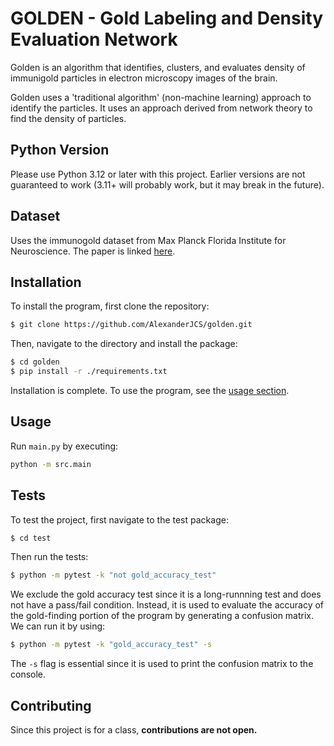 # GOLDEN - Gold Labeling and Density Evaluation Network
Golden is an algorithm that identifies, clusters, and evaluates density of immunigold particles in electron microscopy images of the brain.

Golden uses a 'traditional algorithm' (non-machine learning) approach to identify the particles. It uses an approach derived from network theory to find the density of particles.  

## Python Version

Please use Python 3.12 or later with this project. Earlier versions are not guaranteed to work (3.11+ will probably work, but it may break in the future).

## Dataset
Uses the immunogold dataset from Max Planck Florida Institute for Neuroscience. The paper is linked [here](https://www.researchgate.net/publication/350731155_A_deep_learning_approach_to_identifying_immunogold_particles_in_electron_microscopy_images).

## Installation

To install the program, first clone the repository:

```bash
$ git clone https://github.com/AlexanderJCS/golden.git
```

Then, navigate to the directory and install the package:

```bash
$ cd golden
$ pip install -r ./requirements.txt
```

Installation is complete. To use the program, see the [usage section](#usage).

## Usage

Run `main.py` by executing:

```bash
python -m src.main
```

## Tests

To test the project, first navigate to the test package:

```bash
$ cd test
```

Then run the tests:
```bash
$ python -m pytest -k "not gold_accuracy_test"
```

We exclude the gold accuracy test since it is a long-runnning test and does not have a pass/fail condition. Instead, it is used to evaluate the accuracy of the gold-finding portion of the program by generating a confusion matrix. We can run it by using:

```bash
$ python -m pytest -k "gold_accuracy_test" -s
```

The `-s` flag is essential since it is used to print the confusion matrix to the console.

## Contributing

Since this project is for a class, **contributions are not open.**
